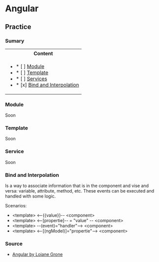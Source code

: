 # Angular
## Practice

### Sumary

<table>
   <tr> 
     <th> Content </th>
  </tr>
  <tr> 
    <td>
          <ul>
            <li>* [ ] <a href="https://github.com/gil-son/angular/tree/main/LoianeGroner#module">Module</a></li>
            <li>* [ ] <a href="https://github.com/gil-son/angular/tree/main/LoianeGroner#template">Template</a></li>
            <li>* [ ] <a href="https://github.com/gil-son/angular/tree/main/LoianeGroner#services">Services</a></li>
            <li>* [x] <a href="https://github.com/gil-son/angular/tree/main/LoianeGroner#bind-and-interpolation">Bind and Interpolation</a></li>
          </ul>
    </td>
  </tr> 
</table>
 
  ### Module
  
 <p>
    Soon
 </p>
 
 ### Template
 <p>
    Soon
 </p>
 
 
 ### Service
 <p>
    Soon
 </p>
 
 ### Bind and Interpolation
 
<p> 
  Is a way to associate information that is in the component and vise and versa: variable, attribute, method, etc.
  These events can be executed and handled with some logic.
</p>
 
 <p>
  Scenarios:
 </p>

<ul>
    <li>  <</>template></> <</>--{{value}}-- <</>component></></li>
    <li>  <</>template></> <</>--[propertie]-- = "value" -- <</>component></></li>
    <li>  <</>template></> --(event)="handler"--></> <</>component></li>
    <li>  <</>template></> <</>--[(ngModel)]="propertie"--> <</>component></></li>
</ul>

### Source

<ul>
<li>
<a href="https://www.youtube.com/watch?v=tPOMG0D57S0&list=PLGxZ4Rq3BOBoSRcKWEdQACbUCNWLczg2G"> Angular by Loiane Grone</a>
 
 </ul>
